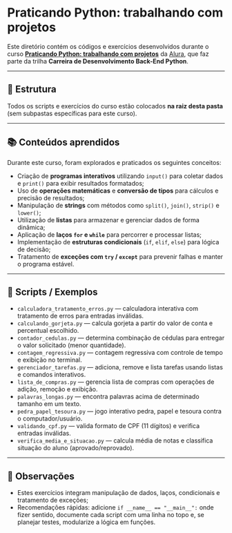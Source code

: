 # Praticando Python: trabalhando com projetos

Este diretório contém os códigos e exercícios desenvolvidos durante o curso **[Praticando Python: trabalhando com projetos](https://cursos.alura.com.br/course/praticando-python-trabalhando-projetos)** da [Alura](https://www.alura.com.br/), que faz parte da trilha **Carreira de Desenvolvimento Back-End Python**.

---

## 📂 Estrutura
Todos os scripts e exercícios do curso estão colocados **na raiz desta pasta** (sem subpastas específicas para este curso).

---

## 📚 Conteúdos aprendidos
Durante este curso, foram explorados e praticados os seguintes conceitos:

- Criação de **programas interativos** utilizando `input()` para coletar dados e `print()` para exibir resultados formatados;  
- Uso de **operações matemáticas** e **conversão de tipos** para cálculos e precisão de resultados;  
- Manipulação de **strings** com métodos como `split()`, `join()`, `strip()` e `lower()`;  
- Utilização de **listas** para armazenar e gerenciar dados de forma dinâmica;  
- Aplicação de **laços `for` e `while`** para percorrer e processar listas;  
- Implementação de **estruturas condicionais** (`if`, `elif`, `else`) para lógica de decisão;  
- Tratamento de **exceções com `try` / `except`** para prevenir falhas e manter o programa estável.

---

## 🚀 Scripts / Exemplos
- `calculadora_tratamento_erros.py` — calculadora interativa com tratamento de erros para entradas inválidas.  
- `calculando_gorjeta.py` — calcula gorjeta a partir do valor de conta e percentual escolhido.  
- `contador_cedulas.py` — determina combinação de cédulas para entregar o valor solicitado (menor quantidade).  
- `contagem_regressiva.py` — contagem regressiva com controle de tempo e exibição no terminal.  
- `gerenciador_tarefas.py` — adiciona, remove e lista tarefas usando listas e comandos interativos.  
- `lista_de_compras.py` — gerencia lista de compras com operações de adição, remoção e exibição.  
- `palavras_longas.py` — encontra palavras acima de determinado tamanho em um texto.  
- `pedra_papel_tesoura.py` — jogo interativo pedra, papel e tesoura contra o computador/usuário.  
- `validando_cpf.py` — valida formato de CPF (11 dígitos) e verifica entradas inválidas.  
- `verifica_media_e_situacao.py` — calcula média de notas e classifica situação do aluno (aprovado/reprovado).

---

## 📝 Observações
- Estes exercícios integram manipulação de dados, laços, condicionais e tratamento de exceções;  
- Recomendações rápidas: adicione `if __name__ == "__main__":` onde fizer sentido, documente cada script com uma linha no topo e, se planejar testes, modularize a lógica em funções.

